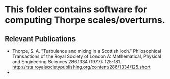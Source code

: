 # This folder contains software for computing Thorpe scales/overturns.

## Relevant Publications
* Thorpe, S. A. "Turbulence and mixing in a Scottish loch." Philosophical Transactions of the Royal Society of London A: Mathematical, Physical and Engineering Sciences 286.1334 (1977): 125-181. <http://rsta.royalsocietypublishing.org/content/286/1334/125.short>
* 

